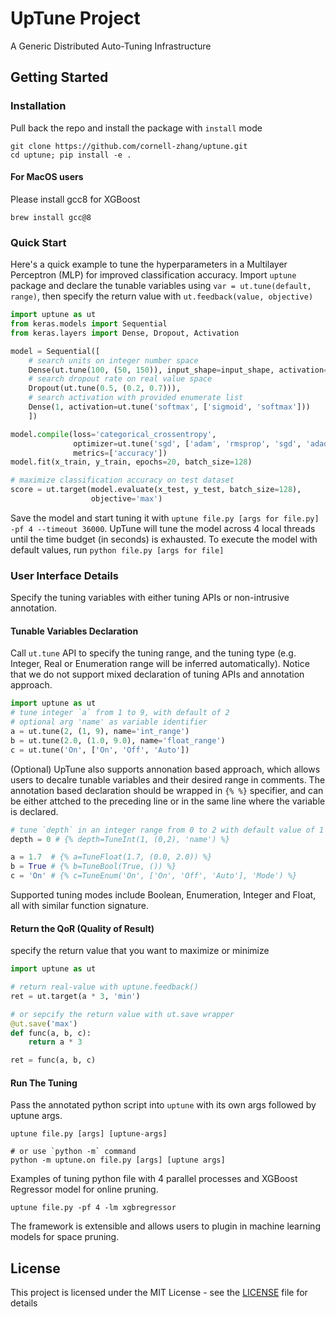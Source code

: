 # UpTune Project 

A Generic Distributed Auto-Tuning Infrastructure

## Getting Started

### Installation

Pull back the repo and install the package with `install` mode

```
git clone https://github.com/cornell-zhang/uptune.git
cd uptune; pip install -e . 
```
#### For MacOS users 
Please install gcc8 for XGBoost
```
brew install gcc@8
```

### Quick Start 
 
Here's a quick example to tune the hyperparameters in a Multilayer Perceptron (MLP) for improved classification accuracy. Import `uptune` package and declare the tunable variables using `var = ut.tune(default, range)`, then specify the return value with `ut.feedback(value, objective)`

```python
import uptune as ut
from keras.models import Sequential
from keras.layers import Dense, Dropout, Activation

model = Sequential([
    # search units on integer number space
    Dense(ut.tune(100, (50, 150)), input_shape=input_shape, activation='relu'),
    # search dropout rate on real value space
    Dropout(ut.tune(0.5, (0.2, 0.7))),
    # search activation with provided enumerate list
    Dense(1, activation=ut.tune('softmax', ['sigmoid', 'softmax']))
    ])

model.compile(loss='categorical_crossentropy',
              optimizer=ut.tune('sgd', ['adam', 'rmsprop', 'sgd', 'adadelta']),
              metrics=['accuracy'])
model.fit(x_train, y_train, epochs=20, batch_size=128)

# maximize classification accuracy on test dataset
score = ut.target(model.evaluate(x_test, y_test, batch_size=128),
                  objective='max')
```
Save the model and start tuning it with `uptune file.py [args for file.py] -pf 4 --timeout 36000`. UpTune will tune the model across 4 local threads until the time budget (in seconds) is exhausted. To execute the model with default values, run `python file.py [args for file]`

### User Interface Details 

Specify the tuning variables with either tuning APIs or non-intrusive annotation.

#### Tunable Variables Declaration

Call `ut.tune` API to specify the tuning range, and the tuning type (e.g. Integer, Real or Enumeration range will be inferred automatically). Notice that we do not support mixed declaration of tuning APIs and annotation approach. 

```python
import uptune as ut
# tune integer `a` from 1 to 9, with default of 2
# optional arg 'name' as variable identifier
a = ut.tune(2, (1, 9), name='int_range')
b = ut.tune(2.0, (1.0, 9.0), name='float_range')
c = ut.tune('On', ['On', 'Off', 'Auto'])
```

(Optional) UpTune also supports annonation based approach, which allows users to decalre tunable variables and their desired range in comments. The annotation based declaration should be wrapped in `{% %}` specifier, and can be either attched to the preceding line or in the same line where the variable is declared.

```python
# tune `depth` in an integer range from 0 to 2 with default value of 1
depth = 0 # {% depth=TuneInt(1, (0,2), 'name') %}

a = 1.7  # {% a=TuneFloat(1.7, (0.0, 2.0)) %}
b = True # {% b=TuneBool(True, ()) %}
c = 'On' # {% c=TuneEnum('On', ['On', 'Off', 'Auto'], 'Mode') %}

```
Supported tuning modes include Boolean, Enumeration, Integer and Float, all with similar function signature. 

#### Return the QoR (Quality of Result) 

specify the return value that you want to maximize or minimize

```python
import uptune as ut

# return real-value with uptune.feedback()
ret = ut.target(a * 3, 'min')

# or sepcify the return value with ut.save wrapper
@ut.save('max')
def func(a, b, c):
    return a * 3

ret = func(a, b, c)
```

#### Run The Tuning

Pass the annotated python script into `uptune` with its own args followed by uptune args. 

```shell
uptune file.py [args] [uptune-args]

# or use `python -m` command
python -m uptune.on file.py [args] [uptune args]
```

Examples of tuning python file with 4 parallel processes and XGBoost Regressor model for online pruning. 
```
uptune file.py -pf 4 -lm xgbregressor
```
The framework is extensible and allows users to plugin in machine learning models for space pruning.


## License

This project is licensed under the MIT License - see the [LICENSE](LICENSE) file for details
